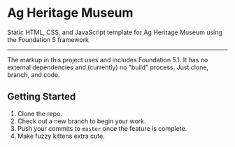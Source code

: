 # Ag Heritage Museum 
Static HTML, CSS, and JavaScript template for Ag Heritage Museum using the Foundation 5 framework

---

The markup in this project uses and includes Foundation 5.1. It has no external dependencies and (currently) no "build" process. Just clone, branch, and code.

## Getting Started

1. Clone the repo.
2. Check out a new branch to begin your work.
3. Push your commits to `master` once the feature is complete.
4. Make fuzzy kittens extra cute.
